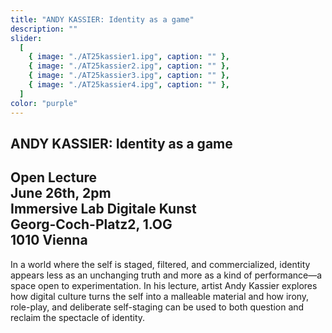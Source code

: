 ```yaml
---
title: "ANDY KASSIER: Identity as a game"
description: ""
slider:
  [
    { image: "./AT25kassier1.ipg", caption: "" },
    { image: "./AT25kassier2.ipg", caption: "" },
    { image: "./AT25kassier3.ipg", caption: "" },
    { image: "./AT25kassier4.ipg", caption: "" },
  ]
color: "purple"
---
```


## ANDY KASSIER: Identity as a game

## Open Lecture <br/>June 26th, 2pm<br/>Immersive Lab Digitale Kunst<br/>Georg-Coch-Platz2, 1.OG<br/>1010 Vienna

In a world where the self is staged, filtered, and commercialized, identity appears less as an unchanging truth and more as a kind of performance—a space open to experimentation. In his lecture, artist Andy Kassier explores how digital culture turns the self into a malleable material and how irony, role-play, and deliberate self-staging can be used to both question and reclaim the spectacle of identity.

